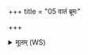 +++
title = "05 वातं ब्रूमः"

+++
<details><summary>मूलम् (WS)</summary>

वातं ब्रूमः पर्जन्यमन्तरिक्षमथो दिशः ।  
आशाश्च सर्वा ब्रूमस्ते नो मुञ्चन्त्वंहसः ॥॥ ५ ॥  
अहोरात्रे इदं ब्रूमः सूर्याचन्द्रमसा उभा ।  
आदित्यान् सर्वान् ब्रूमस्ते नो मुञ्चन्त्वंहसः ॥ ६ ॥
</details>